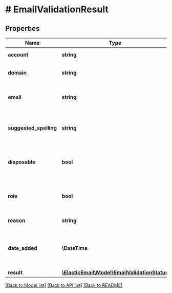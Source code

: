 # # EmailValidationResult

## Properties

Name | Type | Description | Notes
------------ | ------------- | ------------- | -------------
**account** | **string** | Local part of an email | [optional]
**domain** | **string** | Name of selected domain. | [optional]
**email** | **string** | Full email address that was verified | [optional]
**suggested_spelling** | **string** | Suggested spelling if a possible mistake was found | [optional]
**disposable** | **bool** | Does the email have a temporary domain | [optional]
**role** | **bool** | Is an email a role email (e.g. info@, noreply@ etc.) | [optional]
**reason** | **string** | All detected issues | [optional]
**date_added** | **\DateTime** | Date of creation in YYYY-MM-DDThh:ii:ss format | [optional]
**result** | [**\ElasticEmail\Model\EmailValidationStatus**](EmailValidationStatus.md) |  | [optional]

[[Back to Model list]](../../README.md#models) [[Back to API list]](../../README.md#endpoints) [[Back to README]](../../README.md)
